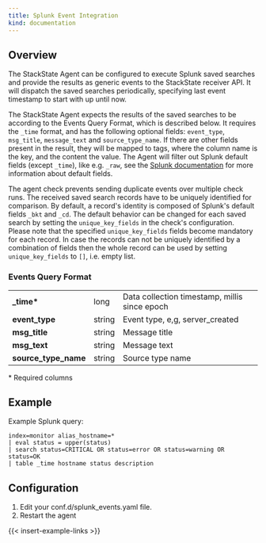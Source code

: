 ```yaml
---
title: Splunk Event Integration
kind: documentation
---
```


## Overview

The StackState Agent can be configured to execute Splunk saved searches and provide the results as generic events to the StackState receiver API. It will dispatch the saved searches periodically, specifying last event timestamp to start with up until now.

The StackState Agent expects the results of the saved searches to be according to the Events Query Format, which is described below.
It requires the `_time` format, and has the following optional fields: `event_type`, `msg_title`, `message_text` and `source_type_name`.
If there are other fields present in the result, they will be mapped to tags, where the column name is the key, and the content the value.
The Agent will filter out Splunk default fields (except `_time`), like e.g. `_raw`, see the [Splunk documentation](https://docs.splunk.com/Documentation/Splunk/6.5.2/Data/Aboutdefaultfields) for more information about default fields.

The agent check prevents sending duplicate events over multiple check runs.  The received saved search records have to be uniquely identified for comparison.
By default, a record's identity is composed of Splunk's default fields `_bkt` and `_cd`.
The default behavior can be changed for each saved search by setting the `unique_key_fields` in the check's configuration.
Please note that the specified `unique_key_fields` fields become mandatory for each record.
In case the records can not be uniquely identified by a combination of fields then the whole record can be used by setting `unique_key_fields` to `[]`, i.e. empty list.

### Events Query Format

<table class="table">
<tr><td><strong>_time*</strong></td><td>long</td><td>Data collection timestamp, millis since epoch</td></tr>
<tr><td><strong>event_type</strong></td><td>string</td><td>Event type, e,g, server_created</td></tr>
<tr><td><strong>msg_title</strong></td><td>string</td><td>Message title</td></tr>
<tr><td><strong>msg_text</strong></td><td>string</td><td>Message text</td></tr>
<tr><td><strong>source_type_name</strong></td><td>string</td><td>Source type name</td></tr>
</table>

\* Required columns

## Example

Example Splunk query:

```
index=monitor alias_hostname=*
| eval status = upper(status)
| search status=CRITICAL OR status=error OR status=warning OR status=OK
| table _time hostname status description
```

## Configuration

1.  Edit your conf.d/splunk_events.yaml file.
2.  Restart the agent

{{< insert-example-links >}}
